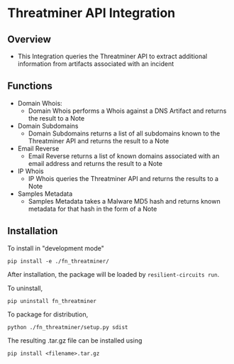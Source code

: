 # Threatminer API Integration

## Overview

- This Integration queries the Threatminer API to extract additional information from artifacts associated with an incident


## Functions

+ Domain Whois:
  + Domain Whois performs a Whois against a DNS Artifact and returns the result to a Note
+ Domain Subdomains
  + Domain Subdomains returns a list of all subdomains known to the Threatminer API and returns the result to a Note
+ Email Reverse
  + Email Reverse returns a list of known domains associated with an email address and returns the result to a Note
+ IP Whois
  + IP Whois queries the Threatminer API and returns the results to a Note
+ Samples Metadata
  + Samples Metadata takes a Malware MD5 hash and returns known metadata for that hash in the form of a Note

## Installation 

To install in "development mode"

    pip install -e ./fn_threatminer/

After installation, the package will be loaded by `resilient-circuits run`.


To uninstall,

    pip uninstall fn_threatminer


To package for distribution,

    python ./fn_threatminer/setup.py sdist

The resulting .tar.gz file can be installed using

    pip install <filename>.tar.gz
